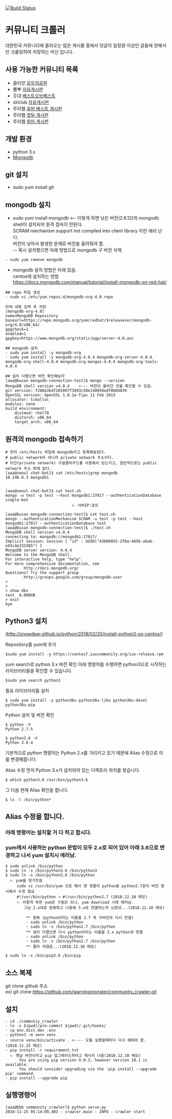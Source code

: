 [![Build Status](https://travis-ci.org/james-song/community_crawler.svg?branch=master)](https://travis-ci.org/james-song/community_crawler)

# 커뮤니티 크롤러
대한민국 커뮤니티에 올라오는 많은 게시물 중에서 덧글이 일정량 이상인 글들에 한해서만 크롤링하여 저장하는 머신 입니다.

## 사용 가능한 커뮤니티 목록 
- 클리앙 [모두의공원](http://clien.net/cs2/bbs/board.php?bo_table=park)
- 뽐뿌 [자유게시판](http://www.ppomppu.co.kr/zboard/zboard.php?id=freeboard)
- 웃대 [베스트오브베스트](http://www.todayhumor.co.kr/board/list.php?table=bestofbest)
- slrclub [자유게시판](http://www.slrclub.com/bbs/zboard.php?id=free)
- 루리웹 [유머 베스트 게시판](http://bbs.ruliweb.com/best/selection)
- 루리웹 [핫딜 게시판](http://bbs.ruliweb.com/market/board/1020)
- 루리웹 [취미 게시판](http://bbs.ruliweb.com/hobby)

## 개발 환경
- python 3.x
- [Mongodb](https://www.mongodb.org)

## git 설치
- sudo yum install git

## mongodb 설치  
- sudo yum install mongodb <-- 이렇게 하면 낮은 버전(2.6.12)의 mongodb shell이 설치되어 원격 접속이 안된다.  
                                SCRAM mechanism support not compiled into client library 이런 에러 난다.  
                                버전이 낮아서 발생한 문제로 버전을 올려줘야 함.   
-- 혹시 설치했으면 아래 방법으로 mongodb 구 버전 삭제
~~~
- sudo yum remove mongodb
~~~

- mongodb 설치 방법은 아래  있음.   
  centos에 설치하는 방법   
  https://docs.mongodb.com/manual/tutorial/install-mongodb-on-red-hat/   
~~~
## repo 파일 생성
- sudo vi /etc/yum.repos.d/mongodb-org-4.0.repo

아래 내용 입력 후 저장
[mongodb-org-4.0]
name=MongoDB Repository
baseurl=https://repo.mongodb.org/yum/redhat/$releasever/mongodb-org/4.0/x86_64/
gpgcheck=1
enabled=1
gpgkey=https://www.mongodb.org/static/pgp/server-4.0.asc

## mongodb 설치
- sudo yum install -y mongodb-org
- sudo yum install -y mongodb-org-4.0.4 mongodb-org-server-4.0.4 mongodb-org-shell-4.0.4 mongodb-org-mongos-4.0.4 mongodb-org-tools-4.0.4

## 설치 다했으면 버전 확인해보자
[aaa@busan mongodb-connection-test]$ mongo --version
MongoDB shell version v4.0.4    <--- 버전이 올라간 것을 확인할 수 있음.
git version: f288a3bdf201007f3693c58e140056adf8b04839
OpenSSL version: OpenSSL 1.0.1e-fips 11 Feb 2013
allocator: tcmalloc
modules: none
build environment:
    distmod: rhel70
    distarch: x86_64
    target_arch: x86_64
~~~

## 원격의 mongodb 접속하기
~~~
# 먼저 /etc/hosts 파일에 mongodb라고 등록해놓았다.  
# public network이 아니라 private network 주소이다.
# 이건(private network) 구글클라우드를 사용해서 있는거고, 일반적으로는 public network 주소 밖에 없다.   
[aaa@seoul chat-bot]$ cat /etc/hosts|grep mongodb
10.146.0.3 mongodb1


[aaa@seoul chat-bot]$ cat test.sh
mongo -u test -p test --host mongodb1:27017 --authenticationDatabase simple-bot
                             ㄴ 서버IP:포트
~~~

~~~
[aaa@busan mongodb-connection-test]$ cat test.sh
mongo --authenticationMechanism SCRAM -u test -p test --host mongodb1:27017 --authenticationDatabase test
[aaa@busan mongodb-connection-test]$ ./test.sh
MongoDB shell version v4.0.4
connecting to: mongodb://mongodb1:27017/
Implicit session: session { "id" : UUID("43b06955-2f0a-4656-aba6-e93c4e233385") }
MongoDB server version: 4.0.4
Welcome to the MongoDB shell.
For interactive help, type "help".
For more comprehensive documentation, see
        http://docs.mongodb.org/
Questions? Try the support group
        http://groups.google.com/group/mongodb-user
> 
> 
> show dbs
test  0.000GB
> exit
bye
~~~


## Python3 설치  
(http://snowdeer.github.io/python/2018/02/20/install-python3-on-centos/)    

Repository를 yum에 추가   
~~~
$sudo yum install -y https://centos7.iuscommunity.org/ius-release.rpm
~~~

yum search로 python 3.x 버전 확인
아래 명령어를 수행하면 python3으로 시작하는 라이브러리들을 확인할 수 있습니다.   
~~~
$sudo yum search python3
~~~

필요 라이브러리들 설치   
~~~
$ sudo yum install -y python36u python36u-libs python36u-devel python36u-pip
~~~

Python 설치 및 버전 확인   
~~~
$ python -V
Python 2.7.5

$ python3.6 -V
Python 3.6.4
~~~

기본적으로 python 명령어는 Python 2.x를 가리키고 있기 때문에 Alias 수정으로 이를 변경해줍니다.

Alias 수정
먼저 Python 3.x가 설치되어 있는 디렉토리 위치를 찾습니다.   
~~~
$ which python3.6 /usr/bin/python3.6 
~~~

그 다음 현재 Alias 확인을 합니다.   
~~~
$ ls -l /bin/python*
~~~

## Alias 수정을 합니다.
### 아래 명령어는 설치할 거 다 하고 합시다.  
### yum에서 사용하는 python 문법이 모두 2.x로 되어 있어 아래 3.6으로 변경하고 나서 yum 설치시 에러남.

~~~
$ sudo unlink /bin/python
$ sudo ln -s /bin/python3.6 /bin/python3
$ sudo ln -s /bin/python3.6 /bin/python 
  ㄴ yum을 망가트림
     sudo vi /usr/bin/yum 으로 해서 맨 윗줄의 python을 python2.7같이 버전 명시해서 수정 필요
     #!/usr/bin/python → #!/usr/bin/python2.7 (2018.12.10 메모)
     ㄴ 이렇게 하면 yum은 구동은 되나, yum download 시에 에러남.
        그냥 2.x대로 원복하고 나중에 3.x와 연결하는게 낫겠네...(2018.12.10 메모)

         ** 원복 (python이라는 이름을 2.7 즉 구버전과 다시 연결)
         - sudo unlink /bin/python
         - sudo ln -s /bin/python2.7 /bin/python
         ** 설치 다했으면 다시 python이라는 이름을 3.x python과 연결
         - sudo unlink /bin/python
         - sudo ln -s /bin/python2.7 /bin/python
         ** 졸라 귀찮음...(2018.12.10 메모)
                                                
$ sudo ln -s /bin/pip3.6 /bin/pip 
~~~

## 소스 복제
git clone github 주소   
ex) git clone https://github.com/warningmonster/community_crawler.git

## 설치
~~~
- cd ./commutiy_crawler
- ln -s $(pwd)/pre-commit $(pwd)/.git/hooks/
- cp env.dist.dev .env
- python3 -m venv venv
- source venv/bin/activate . <---- 모듈 실행할때마다 다시 해줘야 함.(2018.11.25 메모) 
- pip install -r requirement.txt
  ㄴ 옛날 버전이라고 pip 업그레이드하라고 메시지 나옴(2018.12.10 메모)
      You are using pip version 9.0.3, however version 18.1 is available.
      You should consider upgrading via the 'pip install --upgrade pip' command.
- pip install --upgrade pip
~~~

## 실행명령어
~~~
[aaa@bbb community_crawler]$ python serve.py
2018-11-25 05:14:09,403 - crawler.main - INFO - crawler start
~~~




